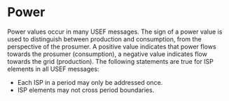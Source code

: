 # Power

Power values occur in many USEF messages.
The sign of a power value is used to distinguish between production and consumption, from the perspective of the prosumer.
A positive value indicates that power flows towards the prosumer (consumption), a negative value indicates flow towards the grid (production).
The following statements are true for ISP elements in all USEF messages:

- Each ISP in a period may only be addressed once.
- ISP elements may not cross period boundaries.
